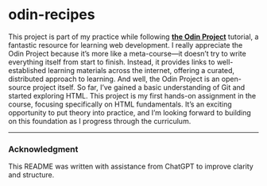 # odin-recipes
This project is part of my practice while following [**the Odin Project**](https://www.theodinproject.com/paths/foundations/courses/foundations) tutorial, a fantastic resource for learning web development. I really appreciate the Odin Project because it’s more like a meta-course—it doesn’t try to write everything itself from start to finish. Instead, it provides links to well-established learning materials across the internet, offering a curated, distributed approach to learning. And well, the Odin Project is an open-source project itself.
So far, I’ve gained a basic understanding of Git and started exploring HTML. This project is my first hands-on assignment in the course, focusing specifically on HTML fundamentals. It’s an exciting opportunity to put theory into practice, and I’m looking forward to building on this foundation as I progress through the curriculum.

---

### Acknowledgment
This README was written with assistance from ChatGPT to improve clarity and structure.
